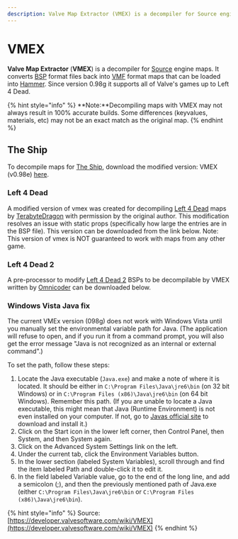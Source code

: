 ```yaml
---
description: Valve Map Extractor (VMEX) is a decompiler for Source engine maps.
---
```


# VMEX

**Valve Map Extractor** (**VMEX**) is a decompiler for [Source](https://developer.valvesoftware.com/wiki/Source) engine maps. It converts [BSP](https://developer.valvesoftware.com/wiki/BSP) format files back into [VMF](https://developer.valvesoftware.com/wiki/VMF) format maps that can be loaded into [Hammer](https://developer.valvesoftware.com/wiki/Hammer). Since version 0.98g it supports all of Valve's games up to Left 4 Dead.

{% hint style="info" %}
**Note:**Decompiling maps with VMEX may not always result in 100% accurate builds. Some differences (keyvalues, materials, etc) may not be an exact match as the original map.
{% endhint %}

## The Ship

To decompile maps for [The Ship](https://developer.valvesoftware.com/wiki/The\_Ship), download the modified version: VMEX (v0.98e) [here](http://www.bagthorpe.org/bob/cofrdrbob/files/vmex-098e-ts.zip).

### Left 4 Dead

A modified version of vmex was created for decompiling [Left 4 Dead](https://developer.valvesoftware.com/wiki/Left\_4\_Dead) maps by [TerabyteDragon](https://developer.valvesoftware.com/wiki/User:TerabyteDragon) with permission by the original author. This modification resolves an issue with static props (specifically how large the entries are in the BSP file). This version can be downloaded from the link below. Note: This version of vmex is NOT guaranteed to work with maps from any other game.

### Left 4 Dead 2

A pre-processor to modify [Left 4 Dead 2](https://developer.valvesoftware.com/wiki/Left\_4\_Dead\_2) BSPs to be decompilable by VMEX written by [Omnicoder](https://developer.valvesoftware.com/wiki/User:Omnicoder) can be downloaded below.

### Windows Vista Java fix

The current VMEx version (098g) does not work with Windows Vista until you manually set the environmental variable path for Java. (The application will refuse to open, and if you run it from a command prompt, you will also get the error message "Java is not recognized as an internal or external command".)

To set the path, follow these steps:

1. Locate the Java executable (`Java.exe`) and make a note of where it is located. It should be either in `C:\Program Files\Java\jre6\bin` (on 32 bit Windows) or in `C:\Program Files (x86)\Java\jre6\bin` (on 64 bit Windows). Remember this path. (If you are unable to locate a Java executable, this might mean that Java (Runtime Environment) is not even installed on your computer. If not, go to [Javas official site](http://www.java.com/) to download and install it.)
2. Click on the Start icon in the lower left corner, then Control Panel, then System, and then System again.
3. Click on the Advanced System Settings link on the left.
4. Under the current tab, click the Environment Variables button.
5. In the lower section (labeled System Variables), scroll through and find the item labeled Path and double-click it to edit it.
6. In the field labeled Variable value, go to the end of the long line, and add a semicolon (;), and then the previously mentioned path of Java.exe (either `C:\Program Files\Java\jre6\bin` or `C:\Program Files (x86)\Java\jre6\bin`).

{% hint style="info" %}
Source: [https://developer.valvesoftware.com/wiki/VMEX](https://developer.valvesoftware.com/wiki/VMEX)
{% endhint %}
